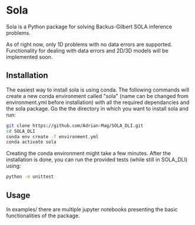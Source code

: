 # Sola

Sola is a Python package for solving Backus-Gilbert SOLA inference problems.

As of right now, only 1D problems with no data errors are supported. Functionality for dealing with data errors and 2D/3D models will be implemented soon.

## Installation

The easiest way to install sola is using conda. The following commands will
create a new conda environment called "sola" (name can be changed from
environment.yml before installation) with all the required dependancies and the
sola package. Go the the directory in which you want to install sola and run:

```bash
git clone https://github.com/Adrian-Mag/SOLA_DLI.git
cd SOLA_DLI
conda env create -f environment.yml
conda activate sola
```

Creating the conda environment might take a few minutes. After the installation
is done, you can run the provided tests (while still in SOLA_DLI) using:

```bash
python -m unittest
```

## Usage
In examples/ there are multiple jupyter notebooks presenting the basic
functionalities of the package.
